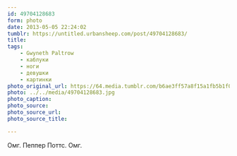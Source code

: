 ```yaml
---
id: 49704128683
form: photo
date: 2013-05-05 22:24:02
tumblr: https://untitled.urbansheep.com/post/49704128683/
title:
tags:
    - Gwyneth Paltrow
    - каблуки
    - ноги
    - девушки
    - картинки
photo_original_url: https://64.media.tumblr.com/b6ae3ff57a8f15a1fb5b1f0b7adfb816/tumblr_mm3goqmGyS1qe8lnho1_500.jpg
photo: ../../media/49704128683.jpg
photo_caption:
photo_source:
photo_source_url:
photo_source_title:

---
```


<p>Омг. Пеппер Поттс. Омг.</p>
